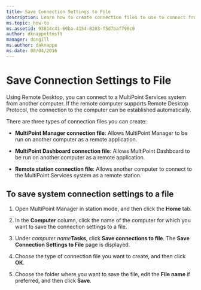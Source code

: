 ```yaml
---
title: Save Connection Settings to File
description: Learn how to create connection files to use to connect from one computer to another in MultiPoint Services
ms.topic: how-to
ms.assetid: 93814c41-60ba-4154-8283-f5d7baf790c0
author: dknappettmsft
manager: dongill
ms.author: daknappe
ms.date: 08/04/2016
---
```

# Save Connection Settings to File
Using Remote Desktop, you can connect to a MultiPoint Services system from another computer. If the remote computer supports Remote Desktop Protocol, the connection to the computer can be established automatically.

There are three types of connection files you can create:

- **MultiPoint Manager connection file**:  Allows MultiPoint Manager to be run on another computer as a remote application.

- **MultiPoint Dashboard connection file**: Allows MultiPoint Dashboard to be run on another computer as a remote application.

- **Remote station connection file**:  Allows another computer to connect to the MultiPoint Services system as a remote station.

## To save system connection settings to a file

1.  Open MultiPoint Manager in station mode, and then click the **Home** tab.

2.  In the **Computer** column, click the name of the computer for which you want to save the connection settings to a file.

3.  Under *computer name***Tasks**, click **Save connections to file**. The **Save Connection Settings to File** page is displayed.

4.  Choose the type of connection file you want to create, and then click **OK**.

5.  Choose the folder where you want to save the file, edit the **File name** if preferred, and then click **Save**.
